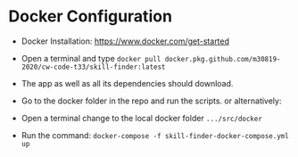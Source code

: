 # Docker Configuration

- Docker Installation: <https://www.docker.com/get-started>

- Open a terminal and type ``` docker pull docker.pkg.github.com/m30819-2020/cw-code-t33/skill-finder:latest ```

- The app as well as all its dependencies should download.

- Go to the docker folder in the repo and run the scripts. or alternatively:

- Open a terminal change to the local docker folder ```.../src/docker```

- Run the command: ``` docker-compose -f skill-finder-docker-compose.yml up ```
